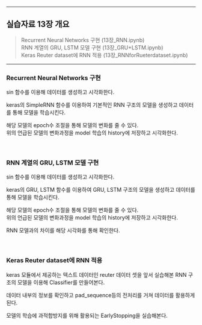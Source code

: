 ﻿---------------------------------------------------------------------------------

## 실습자료 13장 개요

> Recurrent Neural Networks 구현 (13장_RNN.ipynb) <br>
> RNN 계열의 GRU, LSTM 모델 구현 (13장_GRU+LSTM.ipynb) <br>
> Keras Reuter dataset에 RNN 적용 (13장_RNNforRueterdataset.ipynb) <br>
---------------------------------------------------------------------------------

### Recurrent Neural Networks 구현


sin 함수를 이용해 데이터를 생성하고 시각화한다. <br>

keras의 SimpleRNN 함수를 이용하여 기본적인 RNN 구조의 모델을 생성하고 데이터를 통해 모델을 학습시킨다. <br>

해당 모델의 epoch수 조절을 통해 모델의 변화를 줄 수 있다. <br>
위의 언급된 모델의 변화과정을 model 학습의 history에 저장하고 시각화한다. <br><br><br>




### RNN 계열의 GRU, LSTM 모델 구현


sin 함수를 이용해 데이터를 생성하고 시각화한다. <br>

keras의 GRU, LSTM 함수를 이용하여 GRU, LSTM 구조의 모델을 생성하고 데이터를 통해 모델을 학습시킨다. <br>

해당 모델의 epoch수 조절을 통해 모델의 변화를 줄 수 있다. <br>
위의 언급된 모델의 변화과정을 model 학습의 history에 저장하고 시각화한다. <br>

RNN 모델과의 차이를 해당 시각화를 통해 확인한다. <br><br><br>




### Keras Reuter dataset에 RNN 적용


keras 모듈에서 제공하는 텍스트 데이터인 reuter 데이터 셋을 앞서 실습해본 RNN 구조의 모델을 이용해 Classifier를 만들어본다. <br>

데이터 내부의 정보를 확인하고 pad_sequence등의 전처리를 거쳐 데이터를 활용하게 된다. <br>

모델의 학습에 과적합방지를 위해 활용되는 EarlyStopping을 실습해본다. <br>
